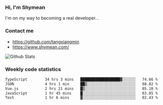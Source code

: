 ### Hi, I'm Shymean

I'm on my way to becoming a real developer...

### Contact me

- <https://github.com/tangxiangmin>
- <https://www.shymean.com/>

![Github Stats](https://github-readme-stats.vercel.app/api?username=tangxiangmin&show_icons=true&theme=dark)


###  Weekly code statistics

<!--START_SECTION:waka-->

```txt
TypeScript        34 hrs 3 mins   ██████████████████▓░░░░░░   74.66 %
JSON              4 hrs 1 min     ██▒░░░░░░░░░░░░░░░░░░░░░░   08.82 %
Vue.js            2 hrs 21 mins   █▒░░░░░░░░░░░░░░░░░░░░░░░   05.18 %
JavaScript        1 hr 45 mins    █░░░░░░░░░░░░░░░░░░░░░░░░   03.85 %
Text              1 hr 6 mins     ▓░░░░░░░░░░░░░░░░░░░░░░░░   02.43 %
```

<!--END_SECTION:waka-->